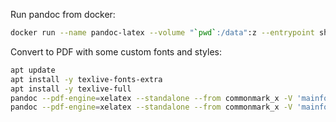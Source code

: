 Run pandoc from docker:

```bash
docker run --name pandoc-latex --volume "`pwd`:/data":z --entrypoint sh -it pandoc/ubuntu-latex
```

Convert to PDF with some custom fonts and styles:

```bash
apt update
apt install -y texlive-fonts-extra
apt install -y texlive-full
pandoc --pdf-engine=xelatex --standalone --from commonmark_x -V 'mainfont:NotoSansMono-Regular' -V pagestyle:empty cv.md -o cv.pdf
pandoc --pdf-engine=xelatex --standalone --from commonmark_x -V 'mainfont:NotoSansMono-Regular' -V pagestyle:empty cv.es.md -o cv.es.pdf
```
